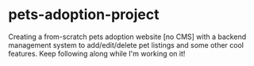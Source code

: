 # pets-adoption-project
Creating a from-scratch pets adoption website [no CMS] with a backend management system to add/edit/delete pet listings and some other cool features. Keep following along while I'm working on it!
